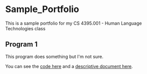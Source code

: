 # Sample_Portfolio
This is a sample portfolio for my CS 4395.001 - Human Language Technologies class

## Program 1
This program does something but I'm not sure.

You can see the [code here](program1.py) and a [descriptive document here](sample_doc.pdf).